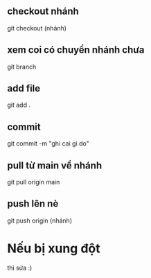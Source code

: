 ## checkout nhánh
git checkout (nhánh)
## xem coi có chuyển nhánh chưa
git branch
## add file
git add .
## commit
git commit -m "ghi cai gi do"
## pull từ main về nhánh
git pull origin main
## push lên nè
git push origin (nhánh)

# Nếu bị xung đột
thì sửa :)
